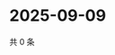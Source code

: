 # 2025-09-09

共 0 条

<!-- BEGIN ZHIHUVIDEO -->
<!-- 最后更新时间 Tue Sep 09 2025 07:11:14 GMT+0800 (China Standard Time) -->

<!-- END ZHIHUVIDEO -->
